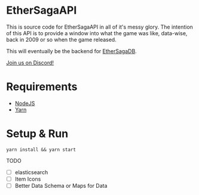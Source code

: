# EtherSagaAPI

This is source code for EtherSagaAPI in all of it's messy glory. The intention of this API is to provide a window into what the game was like, data-wise, back in 2009 or so when the game released.

This will eventually be the backend for [EtherSagaDB](https://github.com/EtherSagaDB/EtherSagaDB).

[Join us on Discord!](https://discord.gg/jBwPxAN)

# Requirements
 - [NodeJS](https://nodejs.org)
 - [Yarn](https://yarnpkg.com)

# Setup & Run

```
yarn install && yarn start
```

TODO

 - [ ] elasticsearch
 - [ ] Item Icons
 - [ ] Better Data Schema or Maps for Data
